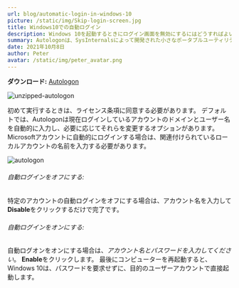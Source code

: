 ```yaml
---
url: blog/automatic-login-in-windows-10
picture: /static/img/Skip-login-screen.jpg
title: Windows10での自動ログイン
description: Windows 10を起動するときにログイン画面を無効にするにはどうすればよいですか？ コンピュータの電源を入れるたびにパスワードを入力する時間を節約するために、自動ログインをオンにしたい場合もあります。
summary: Autologonは、SysInternalsによって開発された小さなポータブルユーティリティであり、Windows自動ログオンのセットアップ作業をさらに簡単にします。 ダウンロードしたら、解凍して実行可能ファイルを実行します。
date: 2021年10月8日
author: Peter
avatar: /static/img/peter_avatar.png
---
```

**ダウンロード:** [Autologon](https://docs.microsoft.com/en-us/sysinternals/downloads/autologon)

![unzipped-autologon](/static/img/unzipped-autologon.png)

初めて実行するときは、ライセンス条項に同意する必要があります。 デフォルトでは、Autologonは現在ログインしているアカウントのドメインとユーザー名を自動的に入力し、必要に応じてそれらを変更するオプションがあります。 Microsoftアカウントに自動的にログインする場合は、関連付けられているローカルアカウントの名前を入力する必要があります。

![autologon](/static/img/autologon.png)

###### 自動ログインをオフにする:
特定のアカウントの自動ログインをオフにする場合は、アカウント名を入力して**Disable**をクリックするだけで完了です。

###### 自動ログインをオンにする:
自動ログオンをオンにする場合は、*アカウント名とパスワードを入力してください*。 **Enable**をクリックします。 最後にコンピューターを再起動すると、Windows 10は、パスワードを要求せずに、目的のユーザーアカウントで直接起動します。